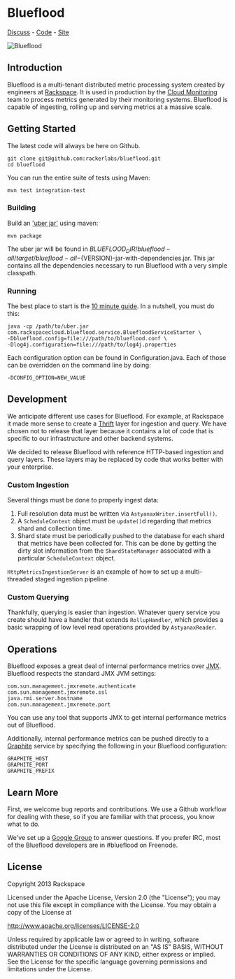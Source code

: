 # Blueflood
[Discuss](https://groups.google.com/forum/#!forum/blueflood-discuss) - [Code](http://github.com/rackerlabs/blueflood) - [Site](http://blueflood.io)

![Blueflood](http://i.imgur.com/fM087yS.gif)

## Introduction

Blueflood is a multi-tenant distributed metric processing system created by engineers at 
[Rackspace](http://www.rackspace.com).
It is used in production by the [Cloud Monitoring](http://www.rackspace.com/cloud/monitoring/)
team to process metrics generated by their monitoring systems.
Blueflood is capable of ingesting, rolling up and serving metrics at a massive scale.

## Getting Started

The latest code will always be here on Github.

    git clone git@github.com:rackerlabs/blueflood.git
    cd blueflood
    
You can run the entire suite of tests using Maven:

    mvn test integration-test

### Building

Build an ['uber jar'](http://stackoverflow.com/questions/11947037/what-is-an-uber-jar) using maven:

    mvn package

The uber jar will be found in ${BLUEFLOOD_DIR}/blueflood-all/target/blueflood-all-${VERSION}-jar-with-dependencies.jar.
This jar contains all the dependencies necessary to run Blueflood with a very simple classpath.

### Running

The best place to start is the [10 minute guide](https://github.com/rackerlabs/blueflood/wiki/10minuteguide).
In a nutshell, you must do this:

    java -cp /path/to/uber.jar com.rackspacecloud.blueflood.service.BluefloodServiceStarter \
    -Dblueflood.config=file:///path/to/blueflood.conf \
    -Dlog4j.configuration=file:///path/to/log4j.properties
    
Each configuration option can be found in Configuration.java.  Each of those can be overridden on the command line by
doing:

    -DCONFIG_OPTION=NEW_VALUE

## Development

We anticipate different use cases for Blueflood.  For example, at Rackspace it made more sense to create a
[Thrift](http://thrift.apache.org) layer for ingestion and query.  We have chosen not to release that layer because
it contains a lot of code that is specific to our infrastructure and other backend systems.

We decided to release Blueflood with reference HTTP-based ingestion and query layers.  These layers may be replaced by
code that works better with your enterprise.

### Custom Ingestion

Several things must be done to properly ingest data:
1. Full resolution data must be written via `AstyanaxWriter.insertFull()`.
2. A `ScheduleContext` object must be `update()`d regarding that metrics shard and collection time.
3. Shard state must be periodically pushed to the database for each shard that metrics have been collected for.  This
   can be done by getting the dirty slot information from the `ShardStateManager` associated with a particular
   `ScheduleContext` object.

`HttpMetricsIngestionServer` is an example of how to set up a multi-threaded staged ingestion pipeline.

### Custom Querying

Thankfully, querying is easier than ingestion.  Whatever query service you create should have a handler that extends
`RollupHandler`, which provides a basic wrapping of low level read operations provided by `AstyanaxReader`.

## Operations

Blueflood exposes a great deal of internal performance metrics over
[JMX](https://blogs.oracle.com/jmxetc/entry/what_is_jmx).
Blueflood respects the standard JMX JVM settings:

    com.sun.management.jmxremote.authenticate
    com.sun.management.jmxremote.ssl
    java.rmi.server.hostname
    com.sun.management.jmxremote.port
    
You can use any tool that supports JMX to get internal performance metrics out of Blueflood.

Additionally, internal performance metrics can be pushed directly to a [Graphite](http://graphite.wikidot.com/) 
service by specifying the following in your Blueflood
configuration:

    GRAPHITE_HOST
    GRAPHITE_PORT
    GRAPHITE_PREFIX

## Learn More

First, we welcome bug reports and contributions.  We use a Github workflow for dealing with these, so if you are
familiar with that process, you know what to do.

We've set up a [Google Group](https://groups.google.com/forum/#!forum/blueflood-discuss) to answer questions.
If you prefer IRC, most of the Blueflood developers are in #blueflood on Freenode.

## License

Copyright 2013 Rackspace

Licensed under the Apache License, Version 2.0 (the "License");
you may not use this file except in compliance with the License.
You may obtain a copy of the License at

   http://www.apache.org/licenses/LICENSE-2.0

Unless required by applicable law or agreed to in writing, software
distributed under the License is distributed on an "AS IS" BASIS,
WITHOUT WARRANTIES OR CONDITIONS OF ANY KIND, either express or implied.
See the License for the specific language governing permissions and
limitations under the License.